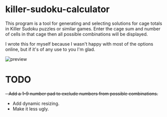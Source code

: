 # killer-sudoku-calculator

This program is a tool for generating and selecting solutions for cage totals in Killer Sudoku puzzles or similar games. 
Enter the cage sum and number of cells in that cage then all possible combinations will be displayed.

I wrote this for myself because I wasn't happy with most of the options online, but if it's of any use to you I'm glad.

![preview](https://user-images.githubusercontent.com/83349347/229643755-90eed144-19bc-47a5-97a7-07b21b045ed6.png)

# TODO

~~- Add a 1-9 number pad to exclude numbers from possible combinations.~~
 - Add dynamic resizing.
 - Make it less ugly.
